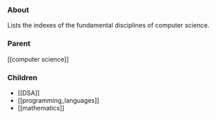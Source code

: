 ### About
Lists the indexes of the fundamental disciplines of computer science.

### Parent
[[computer science]]

### Children
- [[DSA]]
- [[programming_languages]]
- [[mathematics]]
